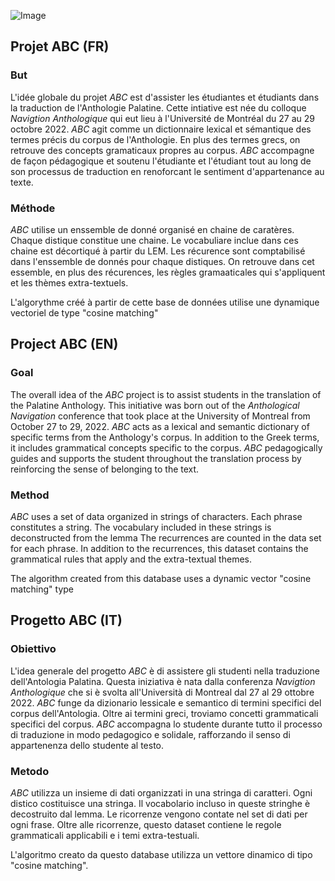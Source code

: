 ![Image](2022-Hackathon-Navigations/Team3/imageAP.jpeg)

## Projet ABC (FR)


### But

L'idée globale du projet *ABC* est d'assister les étudiantes et étudiants dans la traduction de l'Anthologie Palatine. Cette intiative est née du colloque *Navigtion Anthologique* qui eut lieu à l'Université de Montréal du 27 au 29 octobre 2022. *ABC* agit comme un dictionnaire lexical et sémantique des termes précis du corpus de l'Anthologie. En plus des termes grecs, on retrouve des concepts gramaticaux propres au corpus. *ABC* accompagne de façon pédagogique et soutenu l'étudiante et l'étudiant tout au long de son processus de traduction en renoforcant le sentiment d'appartenance au texte. 

### Méthode

*ABC* utilise un enssemble de donné organisé en chaine de caratères. Chaque distique constitue une chaine. Le vocabuliare inclue dans ces chaine est décortiqué à partir du LEM. Les récurence sont comptabilisé dans l'enssemble de donnés pour chaque distiques. On retrouve dans cet essemble, en plus des récurences, les règles gramaaticales qui s'appliquent et les thèmes extra-textuels.

L'algorythme créé à partir de cette base de données utilise une dynamique vectoriel de type "cosine matching"

## Project ABC (EN)

### Goal

The overall idea of the *ABC* project is to assist students in the translation of the Palatine Anthology. This initiative was born out of the *Anthological Navigation* conference that took place at the University of Montreal from October 27 to 29, 2022. *ABC* acts as a lexical and semantic dictionary of specific terms from the Anthology's corpus. In addition to the Greek terms, it includes grammatical concepts specific to the corpus. *ABC* pedagogically guides and supports the student throughout the translation process by reinforcing the sense of belonging to the text. 

### Method

*ABC* uses a set of data organized in strings of characters. Each phrase constitutes a string. The vocabulary included in these strings is deconstructed from the lemma The recurrences are counted in the data set for each phrase. In addition to the recurrences, this dataset contains the grammatical rules that apply and the extra-textual themes.

The algorithm created from this database uses a dynamic vector "cosine matching" type

## Progetto ABC (IT)

### Obiettivo

L'idea generale del progetto *ABC* è di assistere gli studenti nella traduzione dell'Antologia Palatina. Questa iniziativa è nata dalla conferenza *Navigtion Anthologique* che si è svolta all'Università di Montreal dal 27 al 29 ottobre 2022. *ABC* funge da dizionario lessicale e semantico di termini specifici del corpus dell'Antologia. Oltre ai termini greci, troviamo concetti grammaticali specifici del corpus. *ABC* accompagna lo studente durante tutto il processo di traduzione in modo pedagogico e solidale, rafforzando il senso di appartenenza dello studente al testo. 

### Metodo

*ABC* utilizza un insieme di dati organizzati in una stringa di caratteri. Ogni distico costituisce una stringa. Il vocabolario incluso in queste stringhe è decostruito dal lemma. Le ricorrenze vengono contate nel set di dati per ogni frase. Oltre alle ricorrenze, questo dataset contiene le regole grammaticali applicabili e i temi extra-testuali.

L'algoritmo creato da questo database utilizza un vettore dinamico di tipo "cosine matching".
